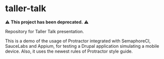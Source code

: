# taller-talk

⚠️ **This project has been deprecated.** ⚠️

Repository for Taller Talk presentation.

This is a demo of the usage of Protractor integrated with SemaphoreCI, SauceLabs and Appium, for testing a Drupal application simulating a mobile device.
Also, it uses the newest rules of Protractor style guide.
